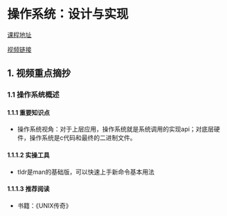 # 操作系统：设计与实现

[课程地址](https://jyywiki.cn/OS/2022/)

[视频链接](http://live.bilibili.com/21816941)

## 1. 视频重点摘抄

### 1.1 操作系统概述

#### 1.1.1 重要知识点

- 操作系统视角：对于上层应用，操作系统就是系统调用的实现api；对底层硬件，操作系统是c代码和最终的二进制文件。
#### 1.1.1.2 实操工具
- tldr是man的基础版，可以快速上手新命令基本用法

#### 1.1.1.3 推荐阅读

- 书籍：《UNIX传奇》

